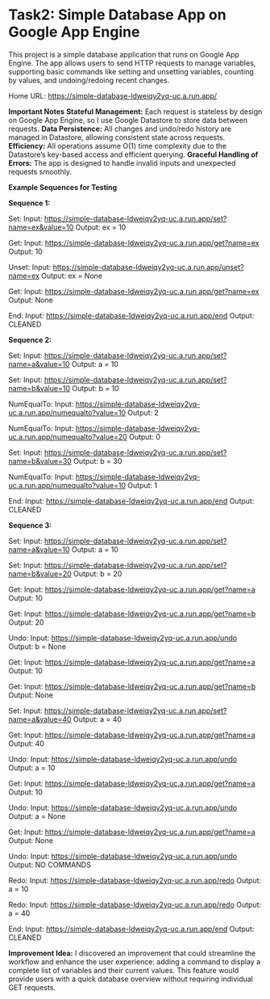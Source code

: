 # Task2: Simple Database App on Google App Engine

This project is a simple database application that runs on Google App Engine. The app allows users to send HTTP requests to manage variables, supporting basic commands like setting and unsetting variables, counting by values, and undoing/redoing recent changes.

Home URL: https://simple-database-ldweiqy2yq-uc.a.run.app/

**Important Notes**
**Stateful Management:** Each request is stateless by design on Google App Engine, so I use Google Datastore to store data between requests.
**Data Persistence:** All changes and undo/redo history are managed in Datastore, allowing consistent state across requests.
**Efficiency:** All operations assume O(1) time complexity due to the Datastore’s key-based access and efficient querying.
**Graceful Handling of Errors:** The app is designed to handle invalid inputs and unexpected requests smoothly.

**Example Sequences for Testing**

**Sequence 1:**

Set:
Input: https://simple-database-ldweiqy2yq-uc.a.run.app/set?name=ex&value=10
Output: ex = 10

Get:
Input: https://simple-database-ldweiqy2yq-uc.a.run.app/get?name=ex
Output: 10

Unset:
Input: https://simple-database-ldweiqy2yq-uc.a.run.app/unset?name=ex
Output: ex = None

Get:
Input: https://simple-database-ldweiqy2yq-uc.a.run.app/get?name=ex
Output: None

End:
Input: https://simple-database-ldweiqy2yq-uc.a.run.app/end
Output: CLEANED

**Sequence 2:**

Set:
Input: https://simple-database-ldweiqy2yq-uc.a.run.app/set?name=a&value=10
Output: a = 10

Set:
Input: https://simple-database-ldweiqy2yq-uc.a.run.app/set?name=b&value=10
Output: b = 10

NumEqualTo:
Input: https://simple-database-ldweiqy2yq-uc.a.run.app/numequalto?value=10
Output: 2

NumEqualTo:
Input: https://simple-database-ldweiqy2yq-uc.a.run.app/numequalto?value=20
Output: 0

Set:
Input: https://simple-database-ldweiqy2yq-uc.a.run.app/set?name=b&value=30
Output: b = 30

NumEqualTo:
Input: https://simple-database-ldweiqy2yq-uc.a.run.app/numequalto?value=10
Output: 1

End:
Input: https://simple-database-ldweiqy2yq-uc.a.run.app/end
Output: CLEANED


**Sequence 3:**

Set:
Input: https://simple-database-ldweiqy2yq-uc.a.run.app/set?name=a&value=10
Output: a = 10

Set:
Input: https://simple-database-ldweiqy2yq-uc.a.run.app/set?name=b&value=20
Output: b = 20

Get:
Input: https://simple-database-ldweiqy2yq-uc.a.run.app/get?name=a
Output: 10

Get:
Input: https://simple-database-ldweiqy2yq-uc.a.run.app/get?name=b
Output: 20

Undo:
Input: https://simple-database-ldweiqy2yq-uc.a.run.app/undo
Output: b = None

Get:
Input: https://simple-database-ldweiqy2yq-uc.a.run.app/get?name=a
Output: 10

Get:
Input: https://simple-database-ldweiqy2yq-uc.a.run.app/get?name=b
Output: None

Set:
Input: https://simple-database-ldweiqy2yq-uc.a.run.app/set?name=a&value=40
Output: a = 40

Get:
Input: https://simple-database-ldweiqy2yq-uc.a.run.app/get?name=a
Output: 40

Undo:
Input: https://simple-database-ldweiqy2yq-uc.a.run.app/undo
Output: a = 10

Get:
Input: https://simple-database-ldweiqy2yq-uc.a.run.app/get?name=a
Output: 10

Undo:
Input: https://simple-database-ldweiqy2yq-uc.a.run.app/undo
Output: a = None

Get:
Input: https://simple-database-ldweiqy2yq-uc.a.run.app/get?name=a
Output: None

Undo:
Input: https://simple-database-ldweiqy2yq-uc.a.run.app/undo
Output: NO COMMANDS

Redo:
Input: https://simple-database-ldweiqy2yq-uc.a.run.app/redo
Output: a = 10

Redo:
Input: https://simple-database-ldweiqy2yq-uc.a.run.app/redo
Output: a = 40

End:
Input: https://simple-database-ldweiqy2yq-uc.a.run.app/end
Output: CLEANED

**Improvement Idea:**
I discovered an improvement that could streamline the workflow and enhance the user experience: adding a command to display a complete list of variables and their current values. This feature would provide users with a quick database overview without requiring individual GET requests.







